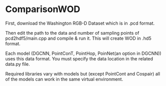# ComparisonWOD

First, download the Washington RGB-D Dataset which is in .pcd format. 

Then edit the path to the data and number of sampling points of pcd2hdf5/main.cpp and compile & run it. This will create WOD in .hd5 format.

Each model (DGCNN, PointConT, PointHop, PoinNet(an option in DGCNN)) uses this data format. You must specify the data location in the related data.py file.

Required libraries vary with models but (except PointCont and Cospair) all of the models can work in the same virtual environment.
